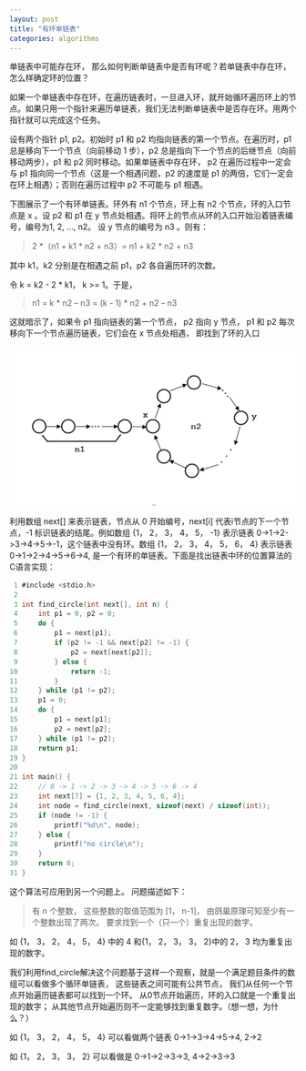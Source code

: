 ```yaml
---
layout: post
title: "有环单链表"
categories: algorithms
---
```


单链表中可能存在环， 那么如何判断单链表中是否有环呢？若单链表中存在环，怎么样确定环的位置？

如果一个单链表中存在环，在遍历链表时，一旦进入环，就开始循环遍历环上的节点。如果只用一个指针来遍历单链表，我们无法判断单链表中是否存在环。用两个指针就可以完成这个任务。

设有两个指针 p1, p2。初始时 p1 和 p2 均指向链表的第一个节点。在遍历时，p1 总是移向下一个节点（向前移动 1 步），p2 总是指向下一个节点的后继节点（向前移动两步），p1 和 p2 同时移动。如果单链表中存在环， p2 在遍历过程中一定会与 p1 指向同一个节点（这是一个相遇问题，p2 的速度是 p1 的两倍，它们一定会在环上相遇）；否则在遍历过程中 p2 不可能与 p1 相遇。

下图展示了一个有环单链表。环外有 n1 个节点，环上有 n2 个节点，环的入口节点是 x 。设 p2 和 p1 在 y 节点处相遇。将环上的节点从环的入口开始沿着链表编号，编号为1, 2, …, n2。 设 y 节点的编号为 n3 。则有：

> 2 *（n1 + k1 * n2 + n3）= n1 + k2 * n2 + n3

其中 k1，k2 分别是在相遇之前 p1，p2 各自遍历环的次数。

令 k = k2 - 2 * k1， k >= 1。于是，

> n1 = k * n2 – n3 = (k - 1) * n2 + n2 – n3

这就暗示了，如果令 p1 指向链表的第一个节点， p2 指向 y 节点， p1 和 p2 每次移向下一个节点遍历链表，它们会在 x 节点处相遇， 即找到了环的入口

![circular-linked-list](/image/2014/05/circular-linked-list.png "有环单链表") 

利用数组 next[] 来表示链表，节点从 0 开始编号，next[i] 代表i节点的下一个节点，-1 标识链表的结尾。例如数组 {1， 2， 3， 4， 5， -1} 表示链表 0->1->2->3->4->5->-1，这个链表中没有环。数组 {1， 2， 3， 4， 5， 6， 4} 表示链表 0->1->2->4->5->6->4, 是一个有环的单链表。下面是找出链表中环的位置算法的C语言实现：

```c
 1 #include <stdio.h>
 2 
 3 int find_circle(int next[], int n) {
 4     int p1 = 0, p2 = 0;
 5     do {
 6         p1 = next[p1];
 7         if (p2 != -1 && next[p2] != -1) {
 8             p2 = next[next[p2]];
 9         } else {
10             return -1;
11         }
12     } while (p1 != p2);
13     p1 = 0;
14     do {
15         p1 = next[p1];
16         p2 = next[p2];
17     } while (p1 != p2);
18     return p1;
19 }
20 
21 int main() {
22     // 0 -> 1 -> 2 -> 3 -> 4 -> 5 -> 6 -> 4
23     int next[7] = {1, 2, 3, 4, 5, 6, 4}; 
24     int node = find_circle(next, sizeof(next) / sizeof(int));
25     if (node != -1) {
26         printf("%d\n", node);
27     } else {
28         printf("no circle\n");
29     }
30     return 0;
31 }
```
       	   
这个算法可应用到另一个问题上。 问题描述如下：

>  有 n 个整数， 这些整数的取值范围为 [1， n-1]， 由鸽巢原理可知至少有一个整数出现了两次。 要求找到一个（只一个）重复出现的数字。

如 {1， 3， 2， 4， 5， 4} 中的 4 和{1， 2， 3， 3， 2}中的 2， 3 均为重复出现的数字。

我们利用find_circle解决这个问题基于这样一个观察，就是一个满足题目条件的数组可以看做多个循环单链表， 这些链表之间可能有公共节点， 我们从任何一个节点开始遍历链表都可以找到一个环。 从0节点开始遍历，环的入口就是一个重复出现的数字； 从其他节点开始遍历则不一定能够找到重复数字。（想一想，为什么？）

如 {1， 3， 2， 4， 5， 4} 可以看做两个链表 0->1->3->4->5->4, 2->2 

如 {1， 2， 3， 3， 2} 可以看做是 0->1->2->3->3, 4->2->3->3  



